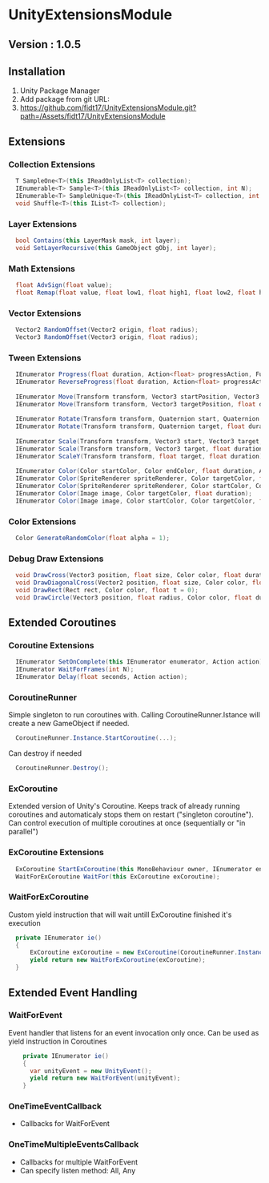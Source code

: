 # UnityExtensionsModule
## Version : 1.0.5

## Installation
1) Unity Package Manager
2) Add package from git URL:
3) https://github.com/fidt17/UnityExtensionsModule.git?path=/Assets/fidt17/UnityExtensionsModule

## Extensions

### Collection Extensions
```csharp
  T SampleOne<T>(this IReadOnlyList<T> collection);
  IEnumerable<T> Sample<T>(this IReadOnlyList<T> collection, int N);
  IEnumerable<T> SampleUnique<T>(this IReadOnlyList<T> collection, int N);
  void Shuffle<T>(this IList<T> collection);
```
  
### Layer Extensions
```csharp
  bool Contains(this LayerMask mask, int layer);
  void SetLayerRecursive(this GameObject gObj, int layer);
```

### Math Extensions
```csharp
  float AdvSign(float value);
  float Remap(float value, float low1, float high1, float low2, float high2);
```

### Vector Extensions
```csharp
  Vector2 RandomOffset(Vector2 origin, float radius);
  Vector3 RandomOffset(Vector3 origin, float radius);
```
   
### Tween Extensions
```csharp
  IEnumerator Progress(float duration, Action<float> progressAction, Func<IEnumerator> yieldFunc = null);
  IEnumerator ReverseProgress(float duration, Action<float> progressAction, Func<IEnumerator> yieldFunc = null);
  
  IEnumerator Move(Transform transform, Vector3 startPosition, Vector3 targetPosition, float duration);
  IEnumerator Move(Transform transform, Vector3 targetPosition, float duration);
  
  IEnumerator Rotate(Transform transform, Quaternion start, Quaternion target, float duration);
  IEnumerator Rotate(Transform transform, Quaternion target, float duration);
  
  IEnumerator Scale(Transform transform, Vector3 start, Vector3 target, float duration);
  IEnumerator Scale(Transform transform, Vector3 target, float duration);
  IEnumerator ScaleY(Transform transform, float target, float duration);
  
  IEnumerator Color(Color startColor, Color endColor, float duration, Action<Color> progressAction);
  IEnumerator Color(SpriteRenderer spriteRenderer, Color targetColor, float duration);
  IEnumerator Color(SpriteRenderer spriteRenderer, Color startColor, Color targetColor, float duration);
  IEnumerator Color(Image image, Color targetColor, float duration);
  IEnumerator Color(Image image, Color startColor, Color targetColor, float duration);
```
  
### Color Extensions
```csharp
  Color GenerateRandomColor(float alpha = 1);
```
  
### Debug Draw Extensions
```csharp
  void DrawCross(Vector3 position, float size, Color color, float duration = 0);
  void DrawDiagonalCross(Vector2 position, float size, Color color, float duration = 0);
  void DrawRect(Rect rect, Color color, float t = 0);
  void DrawCircle(Vector3 position, float radius, Color color, float duration = 0);
```

## Extended Coroutines

### Coroutine Extensions
```csharp
  IEnumerator SetOnComplete(this IEnumerator enumerator, Action action);
  IEnumerator WaitForFrames(int N);
  IEnumerator Delay(float seconds, Action action);
```
  
### CoroutineRunner
  Simple singleton to run coroutines with.
  Calling CoroutineRunner.Istance will create a new GameObject if needed.
```csharp
  CoroutineRunner.Instance.StartCoroutine(...);
```
  Can destroy if needed
```csharp
  CoroutineRunner.Destroy();
```

### ExCoroutine
  Extended version of Unity's Coroutine.
  Keeps track of already running coroutines and automaticaly stops them on restart ("singleton coroutine").
  Can control execution of multiple coroutines at once (sequentially or "in parallel")
  
### ExCoroutine Extensions
```csharp
  ExCoroutine StartExCoroutine(this MonoBehaviour owner, IEnumerator enumerator);
  WaitForExCoroutine WaitFor(this ExCoroutine exCoroutine);
```
  
### WaitForExCoroutine
  Custom yield instruction that will wait untill ExCoroutine finished it's execution
```csharp
  private IEnumerator ie()
  {
      ExCoroutine exCoroutine = new ExCoroutine(CoroutineRunner.Instance);
      yield return new WaitForExCoroutine(exCoroutine);
  }
```
    
## Extended Event Handling

### WaitForEvent
  Event handler that listens for an event invocation only once.
  Can be used as yield instruction in Coroutines
```csharp
    private IEnumerator ie()
    {
      var unityEvent = new UnityEvent();
      yield return new WaitForEvent(unityEvent);
    }
```
  
### OneTimeEventCallback
  - Callbacks for WaitForEvent
  
### OneTimeMultipleEventsCallback
  - Callbacks for multiple WaitForEvent
  - Can specify listen method: All, Any
